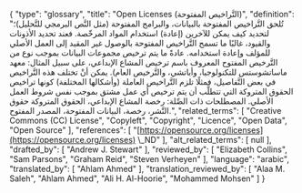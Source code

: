 {
    "type": "glossary",
    "title": "Open Licenses (التَّراخيص المفتوحة)",
    "definition": "تُلحق التَّراخيص المفتوحة بالبيانات، والبرامج المفتوحة (مثل النَّص البرمجي للتَّحليل)؛ لتحديد كيف يمكن للآخرين (إعادة) استخدام المواد المرخّصة. فعند تحديد الأذونات والقيود، غالبًا ما تسمح التَّراخيص المفتوحة بالوصول غير المقيد إلى العمل الأصلي للمؤلف وإعادة استخدامه. عادةً ما يتم ترخيص مجموعات البيانات بموجب نوع من التَّرخيص المفتوح المعروف باسم ترخيص المشاع الإبداعي، على سبيل المثال: معهد ماساتشوستس للتكنولوجيا، وأباتشي، والتَّرخيص العام). يمكن أنْ تختلف هذه التَّراخيص في بعض التَّفاصيل، فمثلًا تلزم التَّراخيص العاملة (وأشكالها المختلفة) كونها تراخيص الحقوق المتروكة التي تتطلَّب أن يتم ترخيص أي عمل مشتق بموجب نفس شروط العمل الأصلي. المصطلحات ذات الصِّلة: رخصة المشاع الإبداعي،  الحقوق المتروكة  حقوق النَّشر،  رخصة،  البيانات المفتوحة،  المصدر المفتوح.",
    "related_terms": [
        "Creative Commons (CC) License",
        "Copyleft",
        "Copyright",
        "Licence",
        "Open Data",
        "Open Source"
    ],
    "references": [
        "[https://opensource.org/licenses](https://opensource.org/licenses) \\_ND"
    ],
    "alt_related_terms": [
        null
    ],
    "drafted_by": [
        "Andrew J. Stewart"
    ],
    "reviewed_by": [
        "Elizabeth Collins",
        "Sam Parsons",
        "Graham Reid",
        "Steven Verheyen"
    ],
    "language": "arabic",
    "translated_by": [
        "Ahlam Ahmed"
    ],
    "translation_reviewed_by": [
        "Alaa M. Saleh",
        "Ahlam Ahmed",
        "Ali H. Al-Hoorie",
        "Mohammed Mohsen"
    ]
}
